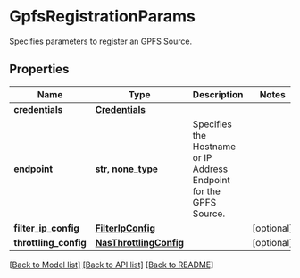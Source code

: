 # GpfsRegistrationParams

Specifies parameters to register an GPFS Source.

## Properties
Name | Type | Description | Notes
------------ | ------------- | ------------- | -------------
**credentials** | [**Credentials**](Credentials.md) |  | 
**endpoint** | **str, none_type** | Specifies the Hostname or IP Address Endpoint for the GPFS Source. | 
**filter_ip_config** | [**FilterIpConfig**](FilterIpConfig.md) |  | [optional] 
**throttling_config** | [**NasThrottlingConfig**](NasThrottlingConfig.md) |  | [optional] 

[[Back to Model list]](../README.md#documentation-for-models) [[Back to API list]](../README.md#documentation-for-api-endpoints) [[Back to README]](../README.md)


